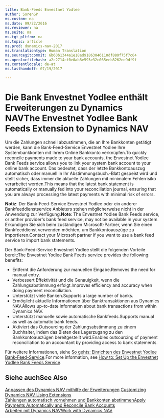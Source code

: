 ```yaml
---
title: Bank-Feeds Envestnet Yodlee
author: SorenGP
ms.custom: na
ms.date: 09/22/2016
ms.reviewer: na
ms.suite: na
ms.tgt_pltfrm: na
ms.topic: article
ms.prod: dynamics-nav-2017
ms.translationtype: Human Translation
ms.sourcegitcommit: 6b60b1344a1e18ad91863046110df880f75f7c04
ms.openlocfilehash: a2c2714cf0e0ab8e593e32c065eeb8262ee9df9f
ms.contentlocale: de-at
ms.lasthandoff: 07/19/2017

---
```


# <a name="the-envestnet-yodlee-bank-feeds-extension-to-dynamics-nav"></a><span data-ttu-id="78b65-102">Die Bank Envestnet Yodlee enthält Erweiterungen zu Dynamics NAV</span><span class="sxs-lookup"><span data-stu-id="78b65-102">The Envestnet Yodlee Bank Feeds Extension to Dynamics NAV</span></span>
<span data-ttu-id="78b65-103">Um die Zahlungen schnell abzustimmen, die an Ihre Bankkonten getätigt werden, kann die Bank-Feed-Service Envestnet Yodlee Ihre Systembankkonten mit Ihrem Online Bankkonto verknüpfen.</span><span class="sxs-lookup"><span data-stu-id="78b65-103">To quickly reconcile payments made to your bank accounts, the Envestnet Yodlee Bank Feeds service allows you to link your system bank account to your online bank account.</span></span> <span data-ttu-id="78b65-104">Das bedeutet, dass der letzte Bankkontoauszug automatisch oder manuell in Ihr Abstimmungsbuch.-Blatt gespeist wird und stellt sicher, dass immer die aktuelle Zahlungen mit minimalem Fehlerrisiko verarbeitet werden.</span><span class="sxs-lookup"><span data-stu-id="78b65-104">This means that the latest bank statement is automatically or manually fed into your reconciliation journal, ensuring that you are always processing the latest payments with minimal risk of errors.</span></span>

<span data-ttu-id="78b65-105">**Notiz**: Der Bank-Feed-Service Envestnet Yodlee oder ein anderer Bankfeeddienstservice Anbieters stehen möglicherweise nicht in der Anwendung zur Verfügung.</span><span class="sxs-lookup"><span data-stu-id="78b65-105">**Note**: The Envestnet Yodlee Bank Feeds service, or anther provider's bank feed service, may not be available in your system.</span></span> <span data-ttu-id="78b65-106">Erkundigen Sie sich beim zuständigen Microsoft-Partner, wenn Sie einen Bankfeeddienst verwenden möchten, um Bankkontoauszüge zu importieren.</span><span class="sxs-lookup"><span data-stu-id="78b65-106">Contact your Microsoft partner if you want to use a bank feed service to import bank statements.</span></span>

<span data-ttu-id="78b65-107">Der Bank-Feed-Service Envestnet Yodlee stellt die folgenden Vorteile bereit:</span><span class="sxs-lookup"><span data-stu-id="78b65-107">The Envestnet Yodlee Bank Feeds service provides the following benefits:</span></span>

- <span data-ttu-id="78b65-108">Entfernt die Anforderung zur manuellen Eingabe.</span><span class="sxs-lookup"><span data-stu-id="78b65-108">Removes the need for manual entry.</span></span>
- <span data-ttu-id="78b65-109">Verbessert Effektivität und die Genauigkeit, wenn die Zahlungsabstimmung erfolgt.</span><span class="sxs-lookup"><span data-stu-id="78b65-109">Improves efficiency and accuracy when doing payment reconciliation.</span></span>
- <span data-ttu-id="78b65-110">Unterstützt viele Banken.</span><span class="sxs-lookup"><span data-stu-id="78b65-110">Supports a large number of banks.</span></span>
- <span data-ttu-id="78b65-111">Ermöglicht aktuelle Informationen über Banktransaktionen aus Dynamics NAV.</span><span class="sxs-lookup"><span data-stu-id="78b65-111">Allows up-to-date information about bank transactions from within Dynamics NAV.</span></span>
- <span data-ttu-id="78b65-112">Unterstützt manuelle sowie automatische Bankfeeds.</span><span class="sxs-lookup"><span data-stu-id="78b65-112">Supports manual as well as automatic bank feeds.</span></span>
- <span data-ttu-id="78b65-113">Aktiviert das Outsourcing der Zahlungsabstimmung zu einem Buchhalter, indem das Bieten des Lagerzugang zu den Bankkontoauszügen bereitgestellt wird.</span><span class="sxs-lookup"><span data-stu-id="78b65-113">Enables outsourcing of payment reconciliation to an accountant by providing access to bank statements.</span></span>

<span data-ttu-id="78b65-114">Für weitere Informationen, siehe [So gehts: Einrichten des Envestnet Yodlee Bank-Feed-Service](bank-how-setup-bank-statement-service.md).</span><span class="sxs-lookup"><span data-stu-id="78b65-114">For more information, see [How to: Set Up the Envestnet Yodlee Bank Feeds Service](bank-how-setup-bank-statement-service.md).</span></span>

## <a name="see-also"></a><span data-ttu-id="78b65-115">Siehe auch</span><span class="sxs-lookup"><span data-stu-id="78b65-115">See Also</span></span>  
<span data-ttu-id="78b65-116">[Anpassen des Dynamics NAV mithilfe der Erweiterungen](ui-extensions.md)  </span><span class="sxs-lookup"><span data-stu-id="78b65-116">[Customizing Dynamics NAV Using Extensions ](ui-extensions.md)  </span></span>  
[<span data-ttu-id="78b65-117">Zahlungen automatisch vornehmen und Bankkonten abstimmen</span><span class="sxs-lookup"><span data-stu-id="78b65-117">Apply Payments Automatically and Reconcile Bank Accounts</span></span>](receivables-apply-payments-auto-reconcile-bank-accounts.md)  
[<span data-ttu-id="78b65-118">Arbeiten mit Dynamics NAV</span><span class="sxs-lookup"><span data-stu-id="78b65-118">Work with Dynamics NAV</span></span>](ui-work-product.md)

